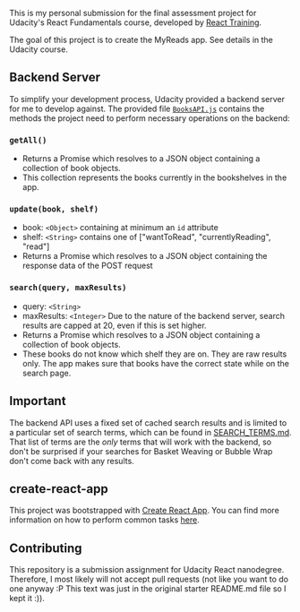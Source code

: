 This is my personal submission for the final assessment project for Udacity's React Fundamentals course, developed by [React Training](https://reacttraining.com).

The goal of this project is to create the MyReads app. See details in the Udacity course.

## Backend Server

To simplify your development process, Udacity provided a backend server for me to develop against. The provided file [`BooksAPI.js`](src/BooksAPI.js) contains the methods the project need to perform necessary operations on the backend:

### `getAll()`
* Returns a Promise which resolves to a JSON object containing a collection of book objects.
* This collection represents the books currently in the bookshelves in the app.

### `update(book, shelf)`
* book: `<Object>` containing at minimum an `id` attribute
* shelf: `<String>` contains one of ["wantToRead", "currentlyReading", "read"]  
* Returns a Promise which resolves to a JSON object containing the response data of the POST request

### `search(query, maxResults)`
* query: `<String>`
* maxResults: `<Integer>` Due to the nature of the backend server, search results are capped at 20, even if this is set higher.
* Returns a Promise which resolves to a JSON object containing a collection of book objects.
* These books do not know which shelf they are on. They are raw results only. The app makes sure that books have the correct state while on the search page.

## Important
The backend API uses a fixed set of cached search results and is limited to a particular set of search terms, which can be found in [SEARCH_TERMS.md](SEARCH_TERMS.md). That list of terms are the _only_ terms that will work with the backend, so don't be surprised if your searches for Basket Weaving or Bubble Wrap don't come back with any results.

## create-react-app

This project was bootstrapped with [Create React App](https://github.com/facebookincubator/create-react-app). You can find more information on how to perform common tasks [here](https://github.com/facebookincubator/create-react-app/blob/master/packages/react-scripts/template/README.md).

## Contributing

This repository is a submission assignment for Udacity React nanodegree. Therefore, I most likely will not accept pull requests (not like you want to do one anyway :P This text was just in the original starter README.md file so I kept it :)).
